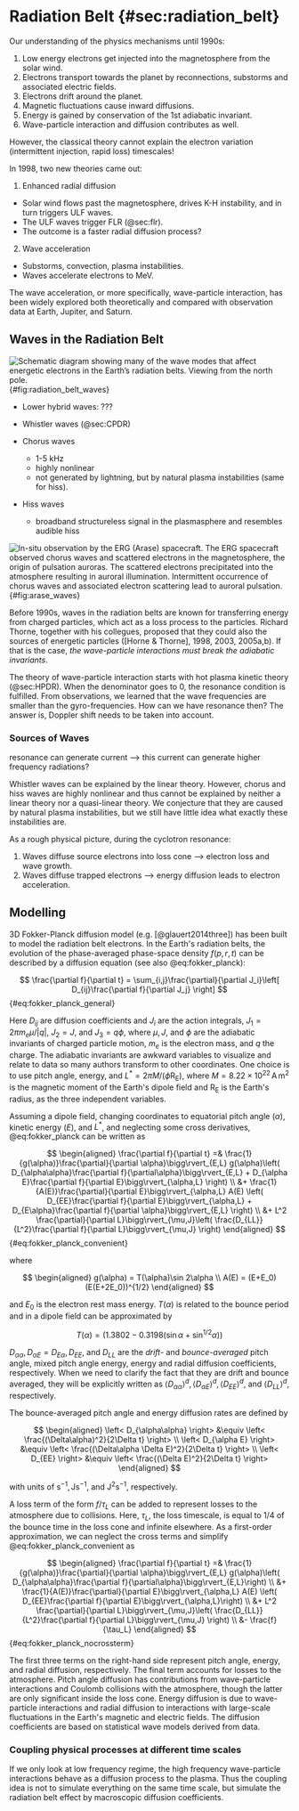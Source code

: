 # Radiation Belt {#sec:radiation_belt}

Our understanding of the physics mechanisms until 1990s:

1. Low energy electrons get injected into the magnetosphere from the solar wind.
2. Electrons transport towards the planet by reconnections, substorms and associated electric fields.
3. Electrons drift around the planet.
4. Magnetic fluctuations cause inward diffusions.
5. Energy is gained by conservation of the 1st adiabatic invariant.
6. Wave-particle interaction and diffusion contributes as well.

However, the classical theory cannot explain the electron variation (intermittent injection, rapid loss) timescales!

In 1998, two new theories came out:

1. Enhanced radial diffusion
  * Solar wind flows past the magnetosphere, drives K-H instability, and in turn triggers ULF waves.
  * The ULF waves trigger FLR (@sec:flr).
  * The outcome is a faster radial diffusion process?

2. Wave acceleration
  * Substorms, convection, plasma instabilities.
  * Waves accelerate electrons to MeV.

The wave acceleration, or more specifically, wave-particle interaction, has been widely explored both theoretically and compared with observation data at Earth, Jupiter, and Saturn.

## Waves in the Radiation Belt

![Schematic diagram showing many of the wave modes that affect energetic electrons in the Earth’s radiation belts. Viewing from the north pole.](https://media.springernature.com/lw685/springer-static/image/art%3A10.1186%2Fs40623-021-01508-y/MediaObjects/40623_2021_1508_Figa_HTML.png){#fig:radiation_belt_waves}

* Lower hybrid waves: ???

* Whistler waves (@sec:CPDR)

* Chorus waves
  * 1-5 kHz
  * highly nonlinear
  * not generated by lightning, but by natural plasma instabilities (same for hiss).

* Hiss waves
  * broadband structureless signal in the plasmasphere and resembles audible hiss

![In-situ observation by the ERG (Arase) spacecraft. The ERG spacecraft observed chorus waves and scattered electrons in the magnetosphere, the origin of pulsation auroras. The scattered electrons precipitated into the atmosphere resulting in auroral illumination. Intermittent occurrence of chorus waves and associated electron scattering lead to auroral pulsation.](https://www.eoportal.org/api/cms/documents/163813/3290385/ERG_Auto6.jpeg){#fig:arase_waves}

Before 1990s, waves in the radiation belts are known for transferring energy from charged particles, which act as a loss process to the particles. Richard Thorne, together with his collegues, proposed that they could also the sources of energetic particles ([Horne & Thorne], 1998, 2003, 2005a,b). If that is the case, _the wave-particle interactions must break the adiabatic invariants_.

The theory of wave-particle interaction starts with hot plasma kinetic theory (@sec:HPDR). When the denominator goes to 0, the resonance condition is fulfilled. From observations, we learned that the wave frequencies are smaller than the gyro-frequencies. How can we have resonance then? The answer is, Doppler shift needs to be taken into account.

### Sources of Waves

resonance can generate current --> this current can generate higher frequency radiations?

Whistler waves can be explained by the linear theory. However, chorus and hiss waves are highly nonlinear and thus cannot be explained by neither a linear theory nor a quasi-linear theory. We conjecture that they are caused by natural plasma instabilities, but we still have little idea what exactly these instabilities are.

As a rough physical picture, during the cyclotron resonance:

1. Waves diffuse source electrons into loss cone --> electron loss and wave growth.
2. Waves diffuse trapped electrons --> energy diffusion leads to electron acceleration.

## Modelling

3D Fokker-Planck diffusion model (e.g. [@glauert2014three]) has been built to model the radiation belt electrons. In the Earth's radiation belts, the evolution of the phase-averaged phase-space density $f(p,r,t)$ can be described by a diffusion equation (see also @eq:fokker_planck):

$$
\frac{\partial f}{\partial t} = \sum_{i,j}\frac{\partial}{\partial J_i}\left[ D_{ij}\frac{\partial f}{\partial J_j} \right]
$$ {#eq:fokker_planck_general}

Here $D_{ij}$ are diffusion coefficients and $J_i$ are the action integrals, $J_1 = 2\pi m_e \mu/|q|$, $J_2 = J$, and $J_3 = q\phi$, where $\mu,J$, and $\phi$ are the adiabatic invariants of charged particle motion, $m_e$ is the electron mass, and $q$ the charge. The adiabatic invariants are awkward variables to visualize and relate to data so many authors transform to other coordinates. One choice is to use pitch angle, energy, and $L^\ast=2\pi M/(\phi \text{R}_\text{E})$, where $M=8.22\times 10^{22}\, \text{A}\,\text{m}^2$ is the magnetic moment of the Earth's dipole field and $\text{R}_\text{E}$ is the Earth's radius, as the three independent variables.

Assuming a dipole field, changing coordinates to equatorial pitch angle ($\alpha$), kinetic energy ($E$), and $L^\ast$, and neglecting some cross derivatives, @eq:fokker_planck can be written as

$$
\begin{aligned}
\frac{\partial f}{\partial t} =& \frac{1}{g(\alpha)}\frac{\partial}{\partial \alpha}\bigg\rvert_{E,L} g(\alpha)\left( D_{\alpha\alpha}\frac{\partial f}{\partial\alpha}\bigg\rvert_{E,L} + D_{\alpha E}\frac{\partial f}{\partial E}\bigg\rvert_{\alpha,L} \right) \\
&+ \frac{1}{A(E)}\frac{\partial}{\partial E}\bigg\rvert_{\alpha,L} A(E) \left( D_{EE}\frac{\partial f}{\partial E}\bigg\rvert_{\alpha,L} + D_{E\alpha}\frac{\partial f}{\partial \alpha}\bigg\rvert_{E,L} \right) \\
&+ L^2 \frac{\partial}{\partial L}\bigg\rvert_{\mu,J}\left( \frac{D_{LL}}{L^2}\frac{\partial f}{\partial L}\bigg\rvert_{\mu,J} \right)
\end{aligned}
$$ {#eq:fokker_planck_convenient}

where

$$
\begin{aligned}
g(\alpha) = T(\alpha)\sin 2\alpha \\
A(E) = (E+E_0)(E(E+2E_0))^{1/2}
\end{aligned}
$$

and $E_0$ is the electron rest mass energy. $T(\alpha)$ is related to the bounce period and in a dipole field can be approximated by

$$
T(\alpha) = \big(1.3802 - 0.3198(\sin\alpha + \sin^{1/2} \alpha) \big)
$$

$D_{\alpha\alpha},\, D_{\alpha E}=D_{E\alpha},\, D_{EE}$, and $D_{LL}$ are the _drift-_ and _bounce-averaged_ pitch angle, mixed pitch angle energy, energy and radial diffusion coefficients, respectively. When we need to clarify the fact that they are drift and bounce averaged, they will be explicitly written as $\left< D_{\alpha\alpha} \right>^d, \left< D_{\alpha E} \right>^d, \left< D_{EE} \right>^d$, and $\left< D_{LL} \right>^d$, respectively.

The bounce-averaged pitch angle and energy diffusion rates are defined by

$$
\begin{aligned}
\left< D_{\alpha\alpha} \right> &\equiv \left< \frac{(\Delta\alpha)^2}{2\Delta t} \right> \\
\left< D_{\alpha E} \right> &\equiv \left< \frac{(\Delta\alpha \Delta E)^2}{2\Delta t} \right> \\
\left< D_{EE} \right> &\equiv \left< \frac{(\Delta E)^2}{2\Delta t} \right>
\end{aligned}
$$

with units of $\text{s}^{-1}, \text{J}\text{s}^{-1}$, and $\text{J}^2\text{s}^{-1}$, respectively.

A loss term of the form $f/\tau_L$ can be added to represent losses to the atmosphere due to collisions. Here, $\tau_L$, the loss timescale, is equal to 1/4 of the bounce time in the loss cone and infinite elsewhere. As a first-order approximation, we can neglect the cross terms and simplify @eq:fokker_planck_convenient as

$$
\begin{aligned}
\frac{\partial f}{\partial t} =& \frac{1}{g(\alpha)}\frac{\partial}{\partial \alpha}\bigg\rvert_{E,L} g(\alpha)\left( D_{\alpha\alpha}\frac{\partial f}{\partial\alpha}\bigg\rvert_{E,L}\right) \\
&+ \frac{1}{A(E)}\frac{\partial}{\partial E}\bigg\rvert_{\alpha,L} A(E) \left( D_{EE}\frac{\partial f}{\partial E}\bigg\rvert_{\alpha,L}\right) \\
&+ L^2 \frac{\partial}{\partial L}\bigg\rvert_{\mu,J}\left( \frac{D_{LL}}{L^2}\frac{\partial f}{\partial L}\bigg\rvert_{\mu,J} \right) \\
&- \frac{f}{\tau_L}
\end{aligned}
$$ {#eq:fokker_planck_nocrossterm}

The first three terms on the right-hand side represent pitch angle, energy, and radial diffusion, respectively. The final term accounts for losses to the atmosphere. Pitch angle diffusion has contributions from wave-particle interactions and Coulomb collisions with the atmosphere, though the latter are only significant inside the loss cone. Energy diffusion is due to wave-particle interactions and radial diffusion to interactions with large-scale fluctuations in the Earth's magnetic and electric fields. The diffusion coefficients are based on statistical wave models derived from data.

### Coupling physical processes at different time scales

If we only look at low frequency regime, the high frequency wave-particle interactions behave as a diffusion process to the plasma. Thus the coupling idea is not to simulate everything on the same time scale, but simulate the radiation belt effect by macroscopic diffusion coefficients.
